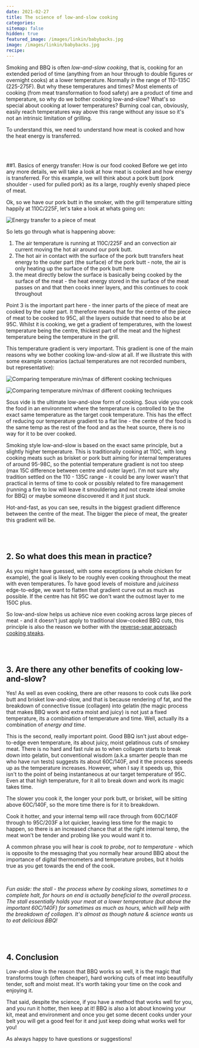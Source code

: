```yaml
---
date: 2021-02-27
title: The science of low-and-slow cooking
categories:
sitemap: false
hidden: true
featured_image: /images/linkin/babybacks.jpg
image: /images/linkin/babybacks.jpg
recipe:
---
```


Smoking and BBQ is often _low-and-slow cooking_, that is, cooking for an extended period of time (anything from an hour through to double figures or overnight cooks) at a lower temperature. Normally in the range of 110-135C (225-275F). But why these temperatures and times? Most elements of cooking (from meat transformation to food safety) are a product of time and temperature, so why do we bother cooking low-and-slow? What's so special about cooking at lower temperatures? Burning coal can, obviously, easily reach temperatures way above this range without any issue so it's not an intrinsic limitation of grilling.

To understand this, we need to understand how meat is cooked and how the heat energy is transferred.

<br>
<br>

##1. Basics of energy transfer: How is our food cooked
Before we get into any more details, we will take a look at how meat is cooked and how energy is transferred. For this example, we will think about a pork butt (pork shoulder - used for pulled pork) as its a large, roughly evenly shaped piece of meat.

Ok, so we have our pork butt in the smoker, with the grill temperature sitting happily at 110C/225F, let's take a look at whats going on:

![Energy transfer to a piece of meat]({{site.baseurl}}/images/sci-lownslow1.png)


So lets go through what is happening above:
1. The air temperature is running at 110C/225F and an convection air current moving the hot air around our pork butt.
2. The hot air in contact with the surface of the pork butt transfers heat energy to the outer part (the surface) of the pork butt - note, the air is only heating up the surface of the pork butt here
3. the meat directly below the surface is basically being cooked by the surface of the meat - the heat energy stored in the surface of the meat passes on and that then cooks inner layers, and this continues to cook throughout

Point 3 is the important part here - the inner parts of the piece of meat are cooked by the outer part. It therefore means that for the centre of the piece of meat to be cooked to 95C, all the layers outside that need to also be at 95C. Whilst it is cooking, we get a gradient of temperatures, with the lowest temperature being the centre, thickest part of the meat and the highest temperature being the temperature in the grill.

This temperature gradient is very important. This gradient is one of the main reasons why we bother cooking low-and-slow at all. If we illustrate this with some example scenarios (actual temperatures are not recorded numbers, but representative):

![Comparing temperature min/max of different cooking techniques]({{site.baseurl}}/images/sci-lownslow3.png)

![Comparing temperature min/max of different cooking techniques]({{site.baseurl}}/images/gradient-graph.png)


Sous vide is the ultimate low-and-slow form of cooking. Sous vide you cook the food in an environment where the temperature is controlled to be the exact same temperature as the target cook temperature. This has the effect of reducing our temperature gradient to a flat line - the centre of the food is the same temp as the rest of the food and as the heat source, there is no way for it to be over cooked.

Smoking style low-and-slow is based on the exact same principle, but a slightly higher temperature. This is traditionally cooking at 110C, with long cooking meats such as brisket or pork butt aiming for internal temperatures of around 95-98C, so the potential temperature gradient is not too steep (max 15C difference between centre and outer layer). I'm not sure why tradition settled on the 110 - 135C range - it could be any lower wasn't that practical in terms of time to cook or possibly related to fire management (running a fire to low will leave it smouldering and not create ideal smoke for BBQ) or maybe someone discovered it and it just stuck.

Hot-and-fast, as you can see, results in the biggest gradient difference between the centre of the meat. The bigger the piece of meat, the greater this gradient will be.

<br>
<br>

## 2. So what does this mean in practice?
As you might have guessed, with some exceptions (a whole chicken for example), the goal is likely to be roughly even cooking throughout the meat with even temperatures. To have good levels of moisture and _juiciness_ edge-to-edge, we want to flatten that gradient curve out as much as possible. If the centre has hit 95C we don't want the outmost layer to me 150C plus.

So low-and-slow helps us achieve nice even cooking across large pieces of meat - and it doesn't just apply to traditional slow-cooked BBQ cuts, this principle is also the reason we bother with the <a href="">reverse-sear approach cooking steaks</a>.

<br>
<br>

## 3. Are there any other benefits of cooking low-and-slow?
Yes! As well as even cooking, there are other reasons to cook cuts like pork butt and brisket low-and-slow, and that is because rendering of fat, and the breakdown of connective tissue (collagen) into gelatin (the magic process that makes BBQ work and extra moist and juicy) is not just a fixed temperature, its a combination of temperature and time. Well, actually its a combination of _energy and time_.

This is the second, really important point. Good BBQ isn't just about edge-to-edge even temperature, its about juicy, moist gelatinous cuts of smokey meat. There is no hard and fast rule as to when collagen starts to break down into gelatin, but conventional wisdom (a.k.a smarter people than me who have run tests) suggests its about 60C/140F, and it the process speeds up as the temperature increases. However, when I say it speeds up, this isn't to the point of being instantaneous at our target temperature of 95C. Even at that high temperature, for it all to break down and work its magic takes time.

The slower you cook it, the longer your pork butt, or brisket, will be sitting above 60C/140F, so the more time there is for it to breakdown.

Cook it hotter, and your internal temp will race through from 60C/140F through to 95C/203F a lot quicker, leaving less time for the magic to happen, so there is an increased chance that at the right internal temp, the meat won't be tender and probing like you would want it to.

A common phrase you will hear is _cook to probe, not to temperature_ - which is opposite to the messaging that you normally hear around BBQ about the importance of digital thermometers and temperature probes, but it holds true as you get towards the end of the cook.

<br>

<em>Fun aside: the _stall_ - the process where by cooking slows, sometimes to a complete halt, for hours on end is actually beneficial to the overall process. The stall essentially holds your meat at a lower temperature (but above the important 60C/140F) for sometimes as much as hours, which will help with the breakdown of collagen. It's almost as though nature & science wants us to eat delicious BBQ!</em>

<br>
<br>

## 4. Conclusion
Low-and-slow is the reason that BBQ works so well, it is the magic that transforms tough (often cheaper), hard working cuts of meat into beautifully tender, soft and moist meat. It's worth taking your time on the cook and enjoying it.

That said, despite the science, if you have a method that works well for you, and you run it hotter, then keep at it! BBQ is also a lot about knowing your kit, meat and environment and once you get some decent cooks under your belt you will get a good feel for it and just keep doing what works well for you!


As always happy to have questions or suggestions!
